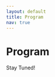 ```yaml
---
layout: default
title: Program
nav: true
---
```


# Program

Stay Tuned!

<!--
A preview of the workshop schedule is available <a href="images/Schedule.pdf" target="_blank">here</a>.
-->

<!--| PDT (UTC-7)           | Title       |   
|:-----------------|:-----------------|
| 08:15-08:30  | Opening Remarks  
| 08:30-09:30  | **Invited Talk: [Joyce Y. Chai](http://www.cse.msu.edu/~jchai/)** -- _Situated Human-Machine Communication_ |
| 09:30-10:30  | **Invited Talk: [Imed Zitouni](https://www.linkedin.com/in/imed-zitouni-78819a2/)** -- _Toward Better Natural Language Interfaces: Leveraging the Power of Web Documents for QA_ | 
| 10:30-10:45 | Break | |
| 10:45-11:00<br> | **Contributed Talk**: _Answering Complex Questions by Combining Information from Curated and Extracted Knowledge Bases_  | 
| 11:00-11:15<br> | **Contributed Talk**: _Unnatural Language Processing: Bridging the Gap Between Synthetic and Natural Language Data_ |
| 11:15-11:30<br> | **Contributed Talk**: _Towards Reversal-Based Textual Data Augmentation for NLI Problems with Opposable Classes_ |
| 11:30-12:30  | **Invited Talk: [Monica Lam](https://suif.stanford.edu/~lam/)** -- _Let's Build an Open Programmable Virtual Assistant with Privacy_ | 
| 12:30-13:30  | Break | |
| 13:30-14:30   | **Invited Talk: [Percy Liang](https://cs.stanford.edu/~pliang/)** -- _Reflections on Semantic Parsing and Learning from Users_ | 
| 14:30-14:45<br>   | **Contributed Talk**: _Examination and Extension of Strategies for Improving Personalized Language Modeling via Interpolation_ |
| 14:45-15:00<br>   | **Contributed Talk**: _A Multi-Modal Agent that Learns Concepts and Conditionals from Natural Language and Demonstrations_ |
| 15:00-15:15<br>   | **Contributed Talk**: _Efficient Deployment of Conversational Natural Language Interfaces over Databases_ | 
| 15:15-15:30<br>   | **Contributed Talk**: _Neural Multi-task Text Normalization and Sanitization with Pointer-Generator_ | 
| 15:30-15:45  | Break | |
| 15:45-16:45   | **Invited Talk: [H V Jagadish](https://web.eecs.umich.edu/~jag/)** -- _Natural Language in a Database Management System_ |
| 16:45-17:45   | **Invited Talk: [Luke Zettlemoyer](https://www.cs.washington.edu/people/faculty/lsz)** -- _Denoising Sequence-to-Sequence Pre-training_  |
| 17:45-17:50  | Closing Remarks |
| &nbsp;&nbsp;&nbsp;&nbsp;&nbsp;&nbsp;&nbsp;&nbsp;&nbsp;&nbsp;&nbsp;&nbsp;&nbsp;&nbsp;&nbsp;&nbsp;&nbsp;&nbsp;&nbsp;&nbsp;&nbsp;&nbsp;&nbsp;&nbsp;| &nbsp;&nbsp;&nbsp;&nbsp;&nbsp;&nbsp;&nbsp;&nbsp;&nbsp;&nbsp;&nbsp;&nbsp;&nbsp;&nbsp;&nbsp;&nbsp;&nbsp;&nbsp;&nbsp;&nbsp;&nbsp;&nbsp;&nbsp;&nbsp;&nbsp;&nbsp;&nbsp;&nbsp;&nbsp;&nbsp;&nbsp;&nbsp;&nbsp;&nbsp;&nbsp;&nbsp;&nbsp;&nbsp;&nbsp;&nbsp;&nbsp;&nbsp;&nbsp;&nbsp;&nbsp;&nbsp;&nbsp;&nbsp;&nbsp;&nbsp;&nbsp;&nbsp;&nbsp;&nbsp;&nbsp;&nbsp;&nbsp;&nbsp;&nbsp;&nbsp;&nbsp;&nbsp;&nbsp;&nbsp;&nbsp;&nbsp;&nbsp;&nbsp;&nbsp;&nbsp;&nbsp;&nbsp;&nbsp;&nbsp;&nbsp;&nbsp;&nbsp;&nbsp;&nbsp;&nbsp;&nbsp;&nbsp;&nbsp;&nbsp;&nbsp;&nbsp;&nbsp;&nbsp;&nbsp;&nbsp;&nbsp;&nbsp;&nbsp;&nbsp;&nbsp;&nbsp;&nbsp;&nbsp;&nbsp;&nbsp;&nbsp;&nbsp;&nbsp;&nbsp;&nbsp;&nbsp; | 

<!--
<object data="images/Schedule.pdf" type="application/pdf" width="700px" height="700px">
    <embed src="images/Schedule.pdf">
        This browser does not support PDFs. Please download the PDF to view it: <a href="images/Schedule.pdf">Download PDF</a>.</p>
    </embed>
</object>
-->


<br>

<!--# Accepted Papers
(In random ordering)

* [Answering Complex Questions by Combining Information from Curated and Extracted Knowledge Bases](https://www.aclweb.org/anthology/2020.nli-1.1.pdf)

   Author(s): Nikita Bhutani (Megagon Labs), Xinyi Zheng (University of Michigan, Ann Arbor), Kun Qian (IBM Research - Almaden), Yunyao Li (IBM Research - Almaden) and H. V. Jagadish (University of Michigan, Ann Arbor)
   
* [Towards Reversal-Based Textual Data Augmentation for NLI Problems with Opposable Classes](https://www.aclweb.org/anthology/2020.nli-1.2.pdf)

   Author(s): Alexey Tarasov (Informatica) 

* [Examination and Extension of Strategies for Improving Personalized Language Modeling via Interpolation](https://www.aclweb.org/anthology/2020.nli-1.3.pdf)

   Author(s): Liqun Shao (Microsoft), Sahitya Mantravadi (Microsoft), Tom Manzini (Microsoft), Alejandro Buendia (Microsoft), Manon Knoertzer (Microsoft), Soundar Srinivasan (Microsoft) and Chris Quirk (Microsoft)

* [Neural Multi-task Text Normalization and Sanitization with Pointer-Generator](https://www.aclweb.org/anthology/2020.nli-1.5.pdf)

   Author(s): Hoang Nguyen (National University of Singapore, Paypal) and Sandro Cavallari (NTU)

* [Efficient Deployment of Conversational Natural Language Interfaces over Databases](https://www.aclweb.org/anthology/2020.nli-1.4.pdf)

   Author(s): Anthony Colas (University of Florida), Trung Bui (Adobe Research), Franck Dernoncourt (Adobe Research), Moumita Sinha (Adobe Inc.) and Doo Soon Kim (Adobe Research)

* [A Multi-Modal Agent that Learns Concepts and Conditionals from Natural Language and Demonstrations](https://dl.acm.org/doi/10.1145/3332165.3347899) (_Cross-submission_)

   Author(s): Toby Jia-Jun Li (Carnegie Mellon University), Marissa Radensky (Amherst College), Justin Jia (Carnegie Mellon University), Kirielle Singarajah (Carnegie Mellon University), Tom Mitchell (Carnegie Mellon University) and Brad Myers (Carnegie Mellon University)

* [Unnatural Language Processing: Bridging the Gap Between Synthetic and Natural Language Data](https://arxiv.org/pdf/2004.13645.pdf ) (_Cross-submission_)

   Author(s): Alana Marzoev (MIT), Samuel Madden (MIT), M. Frans Kaashoek (MIT), Michael Cafarella (University of Michigan) and Jacob Andreas (MIT)

-->

